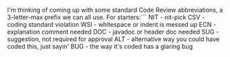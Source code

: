 I'm thinking of coming up with some standard Code Review abbreviations, a 3-letter-max prefix we can all use.   For starters:```
NIT - nit-pick
CSV - coding standard violation
WSI - whitespace or indent is messed up
ECN - explanation comment needed
DOC - javadoc or header doc needed
SUG - suggestion, not required for approval
ALT - alternative way you could have coded this, just sayin'
BUG - the way it's coded has a glaring bug
